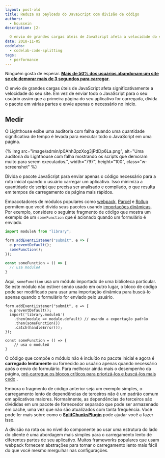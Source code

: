 ```yaml
---
layout: post-old
title: Reduza os payloads do JavaScript com divisão de código
authors:
  - houssein
description: |2-

  O envio de grandes cargas úteis de JavaScript afeta a velocidade do seu site significativamente. Em vez de enviar todo o JavaScript para o seu usuário assim que a primeira página do seu aplicativo for carregada, divida o pacote em vários pedaços e envie apenas o necessário no início.
date: 2018-11-05
codelabs:
  - codelab-code-splitting
tags:
  - performance
---
```


Ninguém gosta de esperar. **[Mais de 50% dos usuários abandonam um site se ele demorar mais de 3 segundos para carregar](https://www.thinkwithgoogle.com/intl/en-154/insights-inspiration/research-data/need-mobile-speed-how-mobile-latency-impacts-publisher-revenue/)**.

O envio de grandes cargas úteis de JavaScript afeta significativamente a velocidade do seu site. Em vez de enviar todo o JavaScript para o seu usuário assim que a primeira página do seu aplicativo for carregada, divida o pacote em várias partes e envie apenas o necessário no início.

## Medir

O Lighthouse exibe uma auditoria com falha quando uma quantidade significativa de tempo é levada para executar todo o JavaScript em uma página.

{% Img src="image/admin/p0Ahh3pzXog3jPdDp6La.png", alt="Uma auditoria do Lighthouse com falha mostrando os scripts que demoram muito para serem executados.", width="797", height="100", class="w-screenshot" %}

Divida o pacote JavaScript para enviar apenas o código necessário para a rota inicial quando o usuário carregar um aplicativo. Isso minimiza a quantidade de script que precisa ser analisado e compilado, o que resulta em tempos de carregamento de página mais rápidos.

Empacotadores de módulos populares como [webpack](https://webpack.js.org/guides/code-splitting/), [Parcel](https://parceljs.org/code_splitting.html) e [Rollup](https://rollupjs.org/guide/en#dynamic-import) permitem que você divida seus pacotes usando [importações dinâmicas](https://developers.google.com/web/updates/2017/11/dynamic-import). Por exemplo, considere o seguinte fragmento de código que mostra um exemplo de um `someFunction` que é acionado quando um formulário é enviado.

```js
import moduleA from "library";

form.addEventListener("submit", e => {
  e.preventDefault();
  someFunction();
});

const someFunction = () => {
  // usa moduleA
}
```

Aqui, `someFunction` usa um módulo importado de uma biblioteca particular. Se este módulo não estiver sendo usado em outro lugar, o bloco de código pode ser modificado para usar uma importação dinâmica para buscá-lo apenas quando o formulário for enviado pelo usuário.

```js/2-5
form.addEventListener("submit", e => {
  e.preventDefault();
  import('library.moduleA')
    .then(module => module.default) // usando a exportação padrão
    .then(someFunction())
    .catch(handleError());
});

const someFunction = () => {
    // usa o moduleA
}
```

O código que compõe o módulo não é incluído no pacote inicial e agora é **carregado lentamente** ou fornecido ao usuário apenas quando necessário após o envio do formulário. Para melhorar ainda mais o desempenho da página, [pré-carregue os blocos críticos para priorizá-los e buscá-los mais cedo](/preload-critical-assets) .

Embora o fragmento de código anterior seja um exemplo simples, o carregamento lento de dependências de terceiros não é um padrão comum em aplicativos maiores. Normalmente, as dependências de terceiros são divididas em um pacote de fornecedor separado que pode ser armazenado em cache, uma vez que não são atualizados com tanta frequência. Você pode ler mais sobre como o [**SplitChunksPlugin**](https://webpack.js.org/plugins/split-chunks-plugin/) pode ajudar você a fazer isso.

A divisão na rota ou no nível do componente ao usar uma estrutura do lado do cliente é uma abordagem mais simples para o carregamento lento de diferentes partes de seu aplicativo. Muitos frameworks populares que usam webpack fornecem abstrações para tornar o carregamento lento mais fácil do que você mesmo mergulhar nas configurações.
